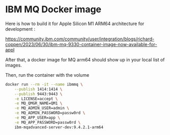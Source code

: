 
# IBM MQ Docker image

Here is how to build it for Apple Silicon M1 ARM64 architecture for development :

https://community.ibm.com/community/user/integration/blogs/richard-coppen/2023/06/30/ibm-mq-9330-container-image-now-available-for-appl

After that, a docker image for MQ arm64 should show up in your local list of images.

Then, run the container with the volume

```bash
docker run --rm -it --name ibmmq \
    --publish 1414:1414 \
    --publish 9443:9443 \
    -e LICENSE=accept \
    -e MQ_QMGR_NAME=QM1 \
    -e MQ_ADMIN_USER=admin \
    -e MQ_ADMIN_PASSWORD=passw0rd \
    -e MQ_APP_USER=app \
    -e MQ_APP_PASSWORD=passw0rd \
    ibm-mqadvanced-server-dev:9.4.2.1-arm64
```

